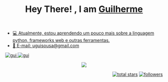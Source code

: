 <!--by uguisousa -->
<h1 align="center"> Hey There! , I am <b><a target="_blank" href="#">Guilherme</a></b></h1>
        

<a  href="https://github.com/uguisousa">
<br>

- 💻 Atualmente, estou aprendendo um pouco mais sobre a linguagem python, frameworks web e outras ferramentas.<br/>
- 📧 E-mail: uguisousa@gmail.com<br/>
</p>
<p>

<p align="left">
 <a href="https://linkedin.com/in/uguisousa" target="_blank">
  <img src="https://img.shields.io/badge/LinkedIn-0077B5?style=for-the-badge&logo=linkedin&logoColor=white" alt="gui"/>
 </a>
 
 <a href="https://instagram.com/uguisousa" target="_blank">
  <img src="https://img.shields.io/badge/Instagram-fe4164?style=for-the-badge&logo=instagram&logoColor=white" alt="gui" />
 </a> 

   <p align="center">
  <img src="https://capsule-render.vercel.app/api?type=waving&color=gradient&height=65&section=footer"/>
</p>
  
<p align="right">
<a href="https://github.com/RafaRz76Dev?tab=repositories&sort=stargazers">
    <img alt="total stars" title="Total stars on GitHub" src="https://custom-icon-badges.herokuapp.com/badge/dynamic/json?logo=star&color=55960c&labelColor=488207&label=Stars&style=for-the-badge&query=%24.stars&url=https://api.github-star-counter.workers.dev/user/RafaRz76Dev"/></a>
<a href="https://github.com/RafaRz76Dev?tab=followers">
    <img alt="followers" title="Follow me on Github" src="https://custom-icon-badges.herokuapp.com/github/followers/RafaRz76Dev?color=236ad3&labelColor=1155ba&style=for-the-badge&logo=person-add&label=Follow&logoColor=white"/></a>
</p>
</p>



